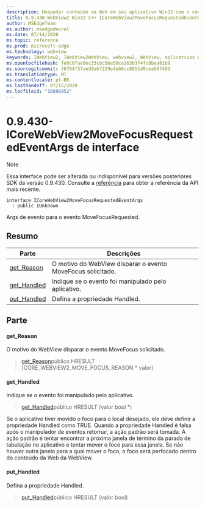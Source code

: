 ```yaml
---
description: Hospedar conteúdo da Web em seu aplicativo Win32 com o controle WebView2 do Microsoft Edge
title: 0.9.430-WebView2 Win32 C++ ICoreWebView2MoveFocusRequestedEventArgs
author: MSEdgeTeam
ms.author: msedgedevrel
ms.date: 07/14/2020
ms.topic: reference
ms.prod: microsoft-edge
ms.technology: webview
keywords: IWebView2, IWebView2WebView, webview2, WebView, aplicativos Win32, Win32, Edge, ICoreWebView2, ICoreWebView2Host, controle do navegador, HTML Edge
ms.openlocfilehash: fe0c0fae0ec33cbc5ba50ca163b3f4fc8baa61b9
ms.sourcegitcommit: f6764f57aed9ab7229e4eb6cc8851d0cea667403
ms.translationtype: MT
ms.contentlocale: pt-BR
ms.lasthandoff: 07/15/2020
ms.locfileid: "10880952"
---
```

# 0.9.430-ICoreWebView2MoveFocusRequestedEventArgs de interface 

> [!NOTE]
> Essa interface pode ser alterada ou indisponível para versões posteriores SDK da versão 0.9.430. Consulte a [referência](../../../webview2-api-reference.md) para obter a referência da API mais recente.

```
interface ICoreWebView2MoveFocusRequestedEventArgs
  : public IUnknown
```

Args de evento para o evento MoveFocusRequested.

## Resumo

 Parte                        | Descrições
--------------------------------|---------------------------------------------
[get_Reason](#get_reason) | O motivo do WebView disparar o evento MoveFocus solicitado.
[get_Handled](#get_handled) | Indique se o evento foi manipulado pelo aplicativo.
[put_Handled](#put_handled) | Defina a propriedade Handled.

## Parte

#### get_Reason 

O motivo do WebView disparar o evento MoveFocus solicitado.

> [get_Reason](#get_reason)público HRESULT (CORE_WEBVIEW2_MOVE_FOCUS_REASON * valor)

#### get_Handled 

Indique se o evento foi manipulado pelo aplicativo.

> [get_Handled](#get_handled)público HRESULT (valor bool *)

Se o aplicativo tiver movido o foco para o local desejado, ele deve definir a propriedade Handled como TRUE. Quando a propriedade Handled é falsa após o manipulador de eventos retornar, a ação padrão será tomada. A ação padrão é tentar encontrar a próxima janela de término da parada de tabulação no aplicativo e tentar mover o foco para essa janela. Se não houver outra janela para a qual mover o foco, o foco será perfocado dentro do conteúdo da Web da WebView.

#### put_Handled 

Defina a propriedade Handled.

> [put_Handled](#put_handled)público HRESULT (valor bool)

